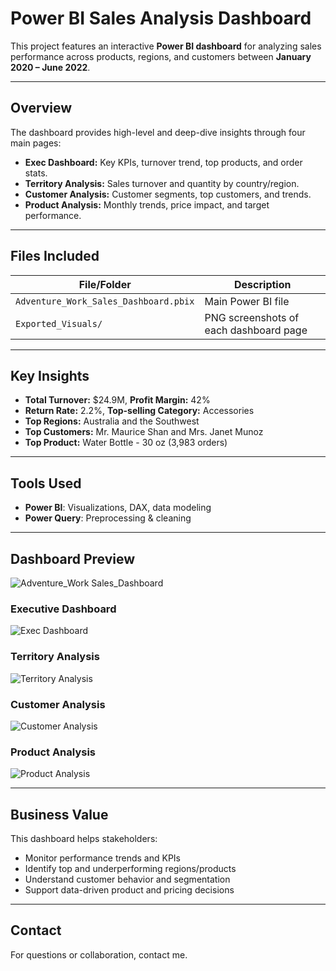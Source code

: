 
# Power BI Sales Analysis Dashboard

This project features an interactive **Power BI dashboard** for analyzing sales performance across products, regions, and customers between **January 2020 – June 2022**.

---

## Overview

The dashboard provides high-level and deep-dive insights through four main pages:

- **Exec Dashboard:** Key KPIs, turnover trend, top products, and order stats.
- **Territory Analysis:** Sales turnover and quantity by country/region.
- **Customer Analysis:** Customer segments, top customers, and trends.
- **Product Analysis:** Monthly trends, price impact, and target performance.

---

## Files Included

| File/Folder | Description |
|-------------|-------------|
| `Adventure_Work_Sales_Dashboard.pbix` | Main Power BI file |
| `Exported_Visuals/` | PNG screenshots of each dashboard page |

---

## Key Insights

- **Total Turnover:** $24.9M, **Profit Margin:** 42%
- **Return Rate:** 2.2%, **Top-selling Category:** Accessories
- **Top Regions:** Australia and the Southwest
- **Top Customers:** Mr. Maurice Shan and Mrs. Janet Munoz
- **Top Product:** Water Bottle - 30 oz (3,983 orders)

---

## Tools Used

- **Power BI**: Visualizations, DAX, data modeling
- **Power Query**: Preprocessing & cleaning 

---

## Dashboard Preview
![Adventure_Work Sales_Dashboard](https://app.powerbi.com/view?r=eyJrIjoiMGJjOGFjZGQtOWUyYS00MjA5LTgwYTQtNGE3ZGQ4YmE0N2Q3IiwidCI6ImQxNzcyNDUxLTYxMmUtNDljZS1iNjUzLWYxYThkMjI4MmZmZCJ9)

### Executive Dashboard
![Exec Dashboard](Dashboard%20Files/Executive_Dashboard.png)

### Territory Analysis
![Territory Analysis](Dashboard%20Files/Territory_Analysis.png)

### Customer Analysis
![Customer Analysis](Dashboard%20Files/Customer_Analysis.png)

### Product Analysis
![Product Analysis](Dashboard%20Files/Product_Analysis.png)

---

## Business Value

This dashboard helps stakeholders:

- Monitor performance trends and KPIs
- Identify top and underperforming regions/products
- Understand customer behavior and segmentation
- Support data-driven product and pricing decisions

---

## Contact

For questions or collaboration, contact me.
